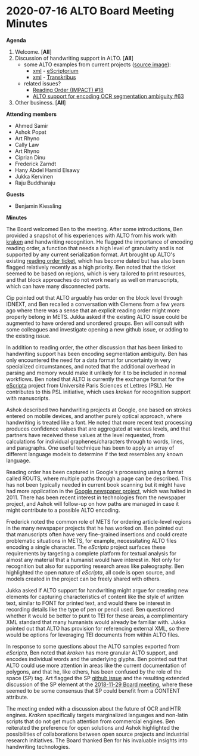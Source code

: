 # 2020-07-16 ALTO Board Meeting Minutes
**Agenda**
1. Welcome. [**All**]
2. Discussion of handwriting support in ALTO. [**All**]
   * some ALTO examples from current projects ([source image](https://github.com/altoxml/board/raw/gh-pages/misc/Vol-1-Intro-0001.jpg)):
      * [xml](https://github.com/altoxml/board/raw/gh-pages/misc/Vol-1-Intro-0001_scripta.xml) - [eScriptorium](https://gitlab.inria.fr/scripta/escriptorium)
      * [xml](https://github.com/altoxml/board/raw/gh-pages/misc/Vol-1-Intro-0001_transkribus.xml) - [Transkribus](https://transkribus.eu/Transkribus/)
   * related issues?
      * [Reading Order (IMPACT) #18](https://github.com/altoxml/schema/issues/18)
      * [ALTO support for encoding OCR segmentation ambiguity #63](https://github.com/altoxml/schema/issues/63)
3. Other business. [**All**]

**Attending members**

* Ahmed Samir
* Ashok Popat
* Art Rhyno
* Cally Law
* Art Rhyno
* Ciprian Dinu
* Frederick Zarndt
* Hany Abdel Hamid Elsawy
* Jukka Kervinen
* Raju Buddharaju

**Guests**

* Benjamin Kiessling

**Minutes**

The Board welcomed Ben to the meeting. After some introductions, Ben
provided a snapshot of his experiences with ALTO from his work with
[kraken](https://github.com/mittagessen/kraken) and handwriting
recognition. He flagged the importance of encoding reading order, a
function that needs a high level of granularity and is not supported by any
current serialization format. Art brought up ALTO's existing [reading
order ticket](https://github.com/altoxml/schema/issues/18), which has
become dated but has also been flagged relatively recently as a high
priority.  Ben noted that the ticket seemed to be based on regions, which
is very tailored to print resources, and that block approaches do not work
nearly as well on manuscripts, which can have many disconnected parts.

Cip pointed out that ALTO arguably has order on the block level through
IDNEXT, and Ben recalled a conversation with Clemens from a few years ago
where there was a sense that an explicit reading order might more properly
belong in METS. Jukka asked if the existing ALTO issue could be augmented
to have ordered and unordered groups. Ben will consult with some colleagues
and investigate opening a new github issue, or adding to the existing issue.

In addition to reading order, the other discussion that has been linked to
handwriting support has been encoding segmentation ambiguity. Ben has only
encountered the need for a data format for uncertainty in very specialized
circumstances, and noted that the additional overhead in parsing and memory
would make it unlikely for it to be included in normal workflows. Ben noted that
ALTO is currently the exchange format for the
[eScripta](https://escripta.hypotheses.org/) project from 
Université Paris Sciences et Lettres (PSL). He
contributes to this PSL initiative, which 
uses _kraken_ for recognition support with manuscripts.

Ashok described two handwriting projects at Google, one based on
strokes entered on mobile devices, and another purely optical approach,
where handwriting is treated like a font. He noted that more recent text
processing produces confidence values that are aggregated at various
levels, and that partners have received these values at the level
requested, from calculations for individual graphenes/characters through to
words, lines, and paragraphs. One useful technique has been to apply an
array of different language models to determine if the text resembles any
known language.

Reading order has been captured in Google's processing using a format
called ROUTS, where multiple paths through a page can be described. This
has not been typically needed in current book scanning but it might have had 
more application in the 
[Google newspaper project](https://news.google.com/newspapers), which was 
halted in 2011. There  has been recent interest in technologies from the 
newspaper project, and Ashok will follow-up on how paths are managed in 
case it might contribute to a possible ALTO encoding.

Frederick noted the common role of METS for ordering article-level regions
in the many newspaper projects that he has worked on. Ben pointed out that
manuscripts often have very fine-grained insertions and could create
problematic situations in METS, for example, necessitating ALTO files
encoding a single character. The _eScripta_ project surfaces these
requirements by targeting a complete platform for textual analysis for
almost any material that a humanist would have interest in. Not only for
recognition but also for supporting research areas like paleography. Ben
highlighted the open nature of _eScripta_, all code is  open source, and
models created in the project can be freely shared with others.

Jukka asked if ALTO support for handwriting might argue for creating new
elements for capturing characteristics of content like the style of  written 
text, similar to FONT for printed text, and would there be interest in recording 
details like the type of pen or pencil used. Ben questioned whether it would be
better to punt to TEI for these areas, a complimentary XML standard that
many humanists would already be familiar with. Jukka pointed out that ALTO has
provision for referencing external XML, so there would be options for
leveraging TEI documents from within ALTO files.

In response to some questions about the ALTO samples exported from
_eScripta_, Ben noted that _kraken_ has more granular ALTO support, and encodes
individual words and the underlying glyphs. Ben pointed out that ALTO could
use more attention in areas like the current documentation of polygons, and
that he, like others, has been confused by the role of the space (SP) tag.
Art flagged the SP [github issue](https://github.com/altoxml/schema/issues/54) 
and the resulting extended discussion of the SP element at the
[2018-11-29 Board meeting](https://github.com/altoxml/board/blob/gh-pages/minutes/2018/2018-11-29%20ALTO%20Board%20Meeting%20Minutes.md), 
where these seemed to be some consensus that SP could benefit from a CONTENT attribute.

The meeting ended with a discussion about the future of OCR and HTR
engines. _Kraken_ specifically targets marginalized languages and non-latin
scripts that do not get much attention from commercial engines. Ben
reiterated the preference for open solutions and Ashok highlighted the
possibilities of collaborations between open source projects and industrial
research initiatives. The Board thanked Ben for his invaluable insights
into handwriting technologies.
